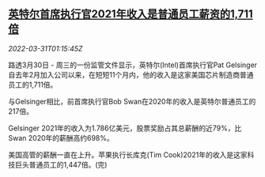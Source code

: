 <!--1648690263000-->
[英特尔首席执行官2021年收入是普通员工薪资的1,711倍](https://cn.reuters.com/article/intel-ceo-income-0330-wedn-idCNKCS2LS03W)
------

<div><i>2022-03-31T01:15:45Z</i></div><p>路透3月30日 - 周三的一份监管文件显示，英特尔(Intel)首席执行官Pat Gelsinger自去年2月加入公司以来，在短短11个月内，他的收入是这家美国芯片制造商普通员工的1,711倍。</p><p>与Gelsinger相比，前首席执行官Bob Swan在2020年的收入是英特尔普通员工的217倍。</p><p>Gelsinger 2021年的收入为1.786亿美元，股票奖励占其总薪酬的近79%，比Swan 2020年的薪酬高约698%。</p><p>美国高管的薪酬一直在上升。苹果执行长库克(Tim Cook)2021年的收入是这家科技巨头普通员工的1,447倍。(完)</p>
